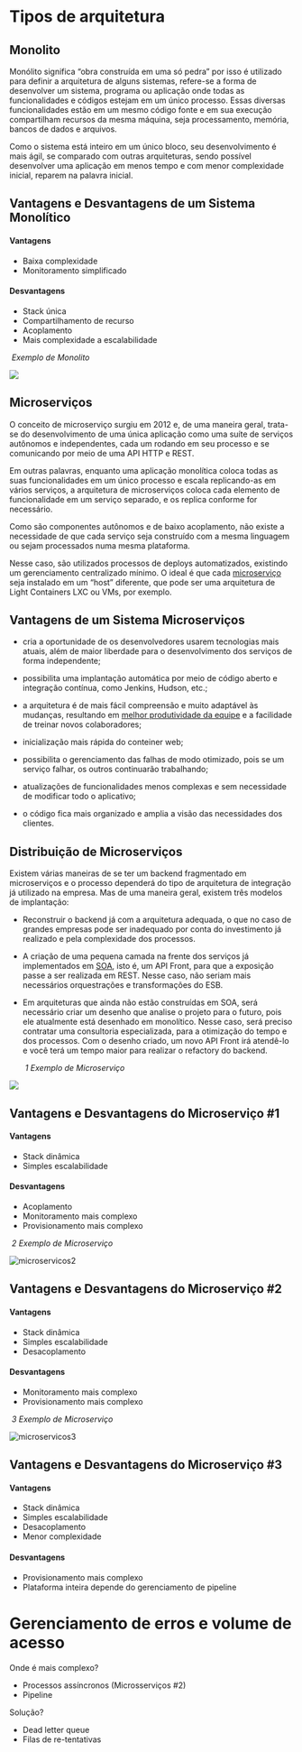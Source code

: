# Tipos de arquitetura



## **Monolito**

Monólito significa “obra construída em uma só pedra” por isso é  utilizado para definir a arquitetura de alguns sistemas, refere-se a  forma de desenvolver um sistema, programa ou aplicação onde todas as  funcionalidades e códigos estejam em um único processo. Essas diversas  funcionalidades estão em um mesmo código fonte e em sua execução  compartilham recursos da mesma máquina, seja processamento, memória,  bancos de dados e arquivos.

Como o sistema está inteiro em um único bloco, seu desenvolvimento é  mais ágil, se comparado com outras arquiteturas, sendo possível  desenvolver uma aplicação em menos tempo e com menor complexidade  inicial, reparem na palavra inicial.



## Vantagens e Desvantagens de um Sistema Monolítico

#### Vantagens

- Baixa complexidade
- Monitoramento simplificado

#### Desvantagens

- Stack única
- Compartilhamento de recurso
- Acoplamento
- Mais complexidade a escalabilidade



​													   *Exemplo de Monolito*

![](C:\Users\miche\Documents\bootcamp-everis\fundamentos-de-arquitetura-de-sistemas\monolito.png)





## Microserviços

O conceito de microserviço surgiu em 2012 e, de uma maneira geral,  trata-se do desenvolvimento de uma única aplicação como uma suíte de  serviços autônomos e independentes, cada um rodando em seu processo e se comunicando por meio de uma API HTTP e REST.

Em outras palavras,  enquanto uma aplicação monolítica coloca todas as suas funcionalidades  em um único processo e escala replicando-as em vários serviços, a  arquitetura de microserviços coloca cada elemento de funcionalidade em  um serviço separado, e os replica conforme for necessário.

Como  são componentes autônomos e de baixo acoplamento, não existe a  necessidade de que cada serviço seja construído com a mesma linguagem ou sejam processados numa mesma plataforma.

Nesse caso, são  utilizados processos de deploys automatizados, existindo um  gerenciamento centralizado mínimo. O ideal é que cada [microserviço](https://www.grupomult.com.br/microservicos-nova-tendencia/) seja instalado em um “host” diferente, que pode ser uma arquitetura de Light Containers LXC ou VMs, por exemplo.



## Vantagens de um Sistema Microserviços

- cria a oportunidade de os desenvolvedores usarem tecnologias mais atuais, além de maior liberdade para o desenvolvimento dos serviços de forma independente;

- possibilita uma implantação automática por meio de código aberto e integração contínua, como Jenkins, Hudson, etc.;

- a arquitetura é de mais fácil compreensão e muito adaptável às mudanças, resultando em [melhor produtividade da equipe](https://www.grupomult.com.br/como-aplicar-devops-visando-a-integracao-de-dados/) e a facilidade de treinar novos colaboradores;

- inicialização mais rápida do conteiner web;

- possibilita o gerenciamento das falhas de modo otimizado, pois se um serviço falhar, os outros continuarão trabalhando;

- atualizações de funcionalidades menos complexas e sem necessidade de modificar todo o aplicativo;

- o código fica mais organizado e amplia a visão das necessidades dos clientes.



## Distribuição de Microserviços

Existem  várias maneiras de se ter um backend fragmentado em microserviços e o  processo dependerá do tipo de arquitetura de integração já utilizado na  empresa. Mas de uma maneira geral, existem três modelos de implantação:

- Reconstruir o backend já com a arquitetura adequada, o que no caso de grandes  empresas pode ser inadequado por conta do investimento já realizado e  pela complexidade dos processos.

- A criação de uma pequena camada na frente dos serviços já implementados em [SOA](https://www.grupomult.com.br/como-integrar-dados-com-soa/), isto é, um API Front, para que a exposição passe a ser realizada em  REST. Nesse caso, não seriam mais necessários orquestrações e  transformações do ESB.

- Em arquiteturas que ainda não estão  construídas em SOA, será necessário criar um desenho que analise o  projeto para o futuro, pois ele atualmente está desenhado em monolítico. Nesse caso, será preciso contratar uma consultoria especializada, para a otimização do tempo e dos processos. Com o desenho criado, um novo API  Front irá atendê-lo e você terá um tempo maior para realizar o refactory do backend.

  

  ​													   *1 Exemplo de Microserviço*

![](C:\Users\miche\Documents\bootcamp-everis\fundamentos-de-arquitetura-de-sistemas\microservicos1.png)



## Vantagens e Desvantagens do Microserviço #1

#### Vantagens

- Stack dinâmica
- Simples escalabilidade

#### Desvantagens

- Acoplamento
- Monitoramento mais complexo
- Provisionamento mais complexo



​													   *2 Exemplo de Microserviço*

![microservicos2](C:\Users\miche\Documents\bootcamp-everis\fundamentos-de-arquitetura-de-sistemas\microservicos2.png)



## Vantagens e Desvantagens do Microserviço #2

#### Vantagens

- Stack dinâmica
- Simples escalabilidade
- Desacoplamento

#### Desvantagens

- Monitoramento mais complexo
- Provisionamento mais complexo



​													   *3  Exemplo de Microserviço*

![microservicos3](C:\Users\miche\Documents\bootcamp-everis\fundamentos-de-arquitetura-de-sistemas\microservicos3.png)



## Vantagens e Desvantagens do Microserviço #3

#### Vantagens

- Stack dinâmica
- Simples escalabilidade
- Desacoplamento
- Menor complexidade

#### Desvantagens

- Provisionamento mais complexo
- Plataforma inteira depende do gerenciamento de pipeline



# Gerenciamento de erros e volume de acesso

Onde é mais complexo?

- Processos assíncronos (Microsserviços #2)
- Pipeline

Solução?

- Dead letter queue
- Filas de re-tentativas

